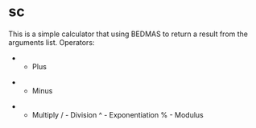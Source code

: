 sc
====
This is a simple calculator that using BEDMAS to return a result from the arguments list.
Operators:
+ - Plus
- - Minus
* - Multiply
/ - Division
^ - Exponentiation
% - Modulus
